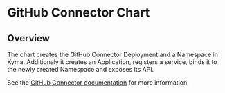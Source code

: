 # GitHub Connector Chart<!-- omit in toc -->

## Overview
The chart creates the GitHub Connector Deployment and a Namespace in Kyma.
Additionaly it creates an Application, registers a service, binds it to the newly created Namespace and exposes its API.

See the [GitHub Connector documentation](/docs/github-connector) for more information.
